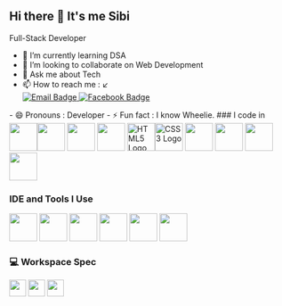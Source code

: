 ## Hi there 👋 It's me Sibi

Full-Stack Developer                                            
- 🌱 I’m currently learning DSA
- 👯 I’m looking to collaborate on Web Development 
- 💬 Ask me about Tech
- 📫 How to reach me : ↙️ <br><a href="mailto:your_email@example.com"><img src="https://img.shields.io/badge/Email-D14836?style=for-the-badge&logo=gmail&logoColor=white" alt="Email Badge" />
</a><a href="https://www.facebook.com/sibiaugusto7701" target="_blank"><img src="https://img.shields.io/badge/Facebook-1877F2?style=for-the-badge&logo=facebook&logoColor=white" alt="Facebook Badge" />
</a>
- 😄 Pronouns : Developer
- ⚡ Fun fact : I know Wheelie.
### I code in
<img height="50" width="50" src="https://img.icons8.com/color/48/000000/java-coffee-cup-logo.png" /><img height="50" width="50" src="https://img.icons8.com/color/48/000000/python.png" /> <img height="50" width="50" src="https://img.icons8.com/color/48/000000/c-programming.png" /> <img height="50" width="50" src="https://img.icons8.com/color/48/000000/c-plus-plus-logo.png" /> <img height="50" width="50" src="https://img.icons8.com/color/48/000000/html-5.png" alt="HTML5 Logo" /><img height="50" width="50" src="https://img.icons8.com/color/48/000000/css3.png" alt="CSS3 Logo" /> <img height="50" width="50" src="https://img.icons8.com/color/48/000000/javascript.png"/> <img height="50" width="50" src="https://img.icons8.com/color/48/000000/mysql-logo.png"/> <img height="50" width="50" src="https://img.icons8.com/color/48/000000/mongodb.png"/> <img height="50" width="50" src="https://img.icons8.com/color/48/000000/nodejs.png"/>

### IDE and Tools I Use
<img height="50" width="50" src="https://img.icons8.com/color/48/000000/visual-studio-code-2019.png"/> <img height="50" width="50" src="https://img.icons8.com/color/48/000000/pycharm.png"/> <img height="50" width="50" src="https://img.icons8.com/color/50/000000/git.png"/> <img height="50" width="50" src="https://img.icons8.com/dusk/64/000000/anaconda.png"/> <img height="50" src="https://img.icons8.com/officel/480/null/java-eclipse.png"/> <img height="50" width="50" src="https://img.icons8.com/doodle/48/000000/adobe-photoshop.png"/>

### 💻 Workspace Spec
<img height="30" src="https://img.shields.io/badge/ASUS-TUF_Gaming_F15-%23FF0000?style=for-the-badge&logo=asus&logoColor=white"/> <img height="30" src="https://img.shields.io/badge/INTEL _i5_11260H-0071C5?style=for-the-badge&logo=intel&logoColor=white"/> <img height="30" src="https://img.shields.io/badge/NVIDIA-RTX2050-76B900?style=for-the-badge&logo=nvidia&logoColor=white"/> 

